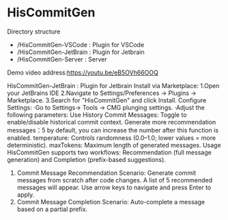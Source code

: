 # HisCommitGen

Directory structure
- /HisCommitGen-VSCode : Plugin for VSCode
- /HisCommitGen-JetBrain : Plugin for Jetbrain
- /HisCommitGen-Server : Server

Demo video address:https://youtu.be/eB5OVh66OOQ

HisCommitGen-JetBrain : Plugin for Jetbrain
Install via Marketplace:
1.Open your JetBrains IDE
2.Navigate to Settings/Preferences → Plugins → Marketplace.
3.Search for "HisCommitGen" and click Install.
Configure Settings:
·Go to Settings→ Tools → CMG plunging settings.
·Adjust the following parameters:
  Use History Commit Messages: Toggle to enable/disable historical commit context.
  Generate more recommendation messages：5 by default, you can increase the number after this function is enabled.
  temperature: Controls randomness (0.0–1.0; lower values = more deterministic).
  maxTokens: Maximum length of generated messages.
Usage
HisCommitGen supports two workflows: Recommendation (full message generation) and Completion (prefix-based suggestions).
1. Commit Message Recommendation
Scenario: Generate commit messages from scratch after code changes.
A list of 5 recommended messages will appear. Use arrow keys to navigate and press Enter to apply.
2. Commit Message Completion
Scenario: Auto-complete a message based on a partial prefix.
